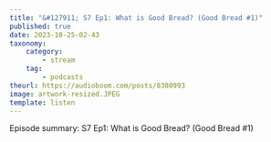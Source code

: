 ```yaml
---
title: "&#127911; S7 Ep1: What is Good Bread? (Good Bread #1)"
published: true
date: 2023-10-25-02-43
taxonomy:
    category:
        - stream
    tag:
        - podcasts
theurl: https://audioboom.com/posts/8380993
image: artwork-resized.JPEG
template: listen
---
```


Episode summary: S7 Ep1: What is Good Bread? (Good Bread #1)
